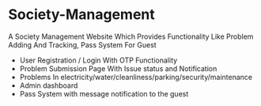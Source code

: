 # Society-Management
A Society Management Website Which Provides Functionality Like Problem Adding And Tracking, Pass System For Guest

- User Registration / Login With OTP Functionality
- Problem Submission Page With  Issue status and Notification
- Problems In electricity/water/cleanliness/parking/security/maintenance
- Admin dashboard
- Pass System with message notification to the guest
